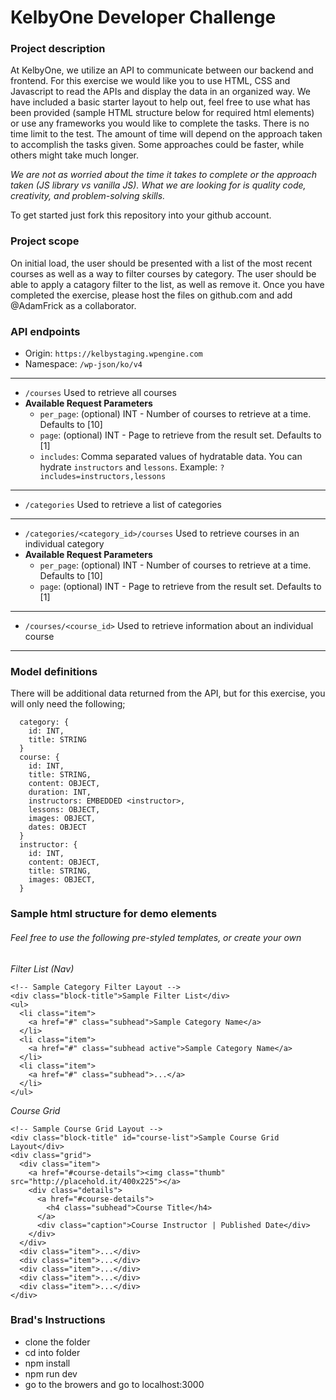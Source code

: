 # KelbyOne Developer Challenge

### Project description
At KelbyOne, we utilize an API to communicate between our backend and frontend. For this exercise we would like you to use HTML, CSS and Javascript to read the APIs and display the data in an organized way. We have included a basic starter layout to help out, feel free to use what has been provided (sample HTML structure below for required html elements) or use any frameworks you would like to complete the tasks.
There is no time limit to the test. The amount of time will depend on the approach taken to accomplish the tasks given. Some approaches could be faster, while others might take much longer. 

*We are not as worried about the time it takes to complete or the approach taken (JS library vs vanilla JS). What we are looking for is quality code, creativity, and problem-solving skills.*

To get started just fork this repository into your github account.

### Project scope
On initial load, the user should be presented with a list of the most recent courses as well as a way to filter courses by category. The user should be able to apply a catagory filter to the list, as well as remove it.
Once you have completed the exercise, please host the files on github.com and add @AdamFrick as a collaborator.

### API endpoints
 - Origin: `https://kelbystaging.wpengine.com`
 - Namespace: `/wp-json/ko/v4`
 ---
 - `/courses` Used to retrieve all courses
 - **Available Request Parameters**
   - `per_page`: (optional) INT - Number of courses to retrieve at a time. Defaults to [10]
   - `page`: (optional) INT - Page to retrieve from the result set. Defaults to [1]
   - `includes`: Comma separated values of hydratable data. You can hydrate `instructors` and `lessons`. Example: `?includes=instructors,lessons`
---
 - `/categories` Used to retrieve a list of categories
---
 - `/categories/<category_id>/courses` Used to retrieve courses in an individual category
 - **Available Request Parameters**
   - `per_page`: (optional) INT - Number of courses to retrieve at a time. Defaults to [10]
   - `page`: (optional) INT - Page to retrieve from the result set. Defaults to [1]
---
 - `/courses/<course_id>` Used to retrieve information about an individual course
---
### Model definitions

There will be additional data returned from the API, but for this exercise, you will only need the following;
```
  category: {
    id: INT,
    title: STRING
  }
  course: {
    id: INT,
    title: STRING,
    content: OBJECT,
    duration: INT,
    instructors: EMBEDDED <instructor>,
    lessons: OBJECT,
    images: OBJECT,
    dates: OBJECT
  }
  instructor: {
    id: INT,
    content: OBJECT,
    title: STRING,
    images: OBJECT,
  }
```

### Sample html structure for demo elements
###### Feel free to use the following pre-styled templates, or create your own
*Filter List (Nav)*
```
<!-- Sample Category Filter Layout -->
<div class="block-title">Sample Filter List</div>
<ul>
  <li class="item">
    <a href="#" class="subhead">Sample Category Name</a>
  </li>
  <li class="item">
    <a href="#" class="subhead active">Sample Category Name</a>
  </li>
  <li class="item">
    <a href="#" class="subhead">...</a>
  </li>
</ul>
```

*Course Grid*
```
<!-- Sample Course Grid Layout -->
<div class="block-title" id="course-list">Sample Course Grid Layout</div>
<div class="grid">
  <div class="item">
    <a href="#course-details"><img class="thumb" src="http://placehold.it/400x225"></a>
    <div class="details">
      <a href="#course-details">
        <h4 class="subhead">Course Title</h4>
      </a>
      <div class="caption">Course Instructor | Published Date</div>
    </div>
  </div>
  <div class="item">...</div>
  <div class="item">...</div>
  <div class="item">...</div>
  <div class="item">...</div>
  <div class="item">...</div>
</div>
```


### Brad's Instructions ###
- clone the folder
- cd into folder
- npm install
- npm run dev 
- go to the browers and go to localhost:3000 
